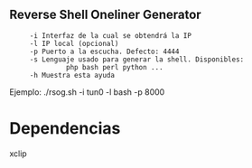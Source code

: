 ## Reverse Shell Oneliner Generator

         -i Interfaz de la cual se obtendrá la IP
         -l IP local (opcional)
         -p Puerto a la escucha. Defecto: 4444
         -s Lenguaje usado para generar la shell. Disponibles:
                  php bash perl python ...
         -h Muestra esta ayuda

Ejemplo: ./rsog.sh -i tun0 -l bash -p 8000



# Dependencias

xclip
